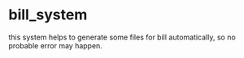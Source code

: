 # bill_system
this system helps to generate some files for bill automatically, so no probable error may happen.
